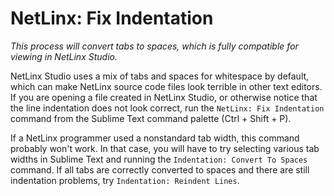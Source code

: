 NetLinx: Fix Indentation
========================
*This process will convert tabs to spaces, which is fully compatible for viewing
in NetLinx Studio.*

NetLinx Studio uses a mix of tabs and spaces for whitespace by default, which
can make NetLinx source code files look terrible in other text editors. If you
are opening a file created in NetLinx Studio, or otherwise notice that the line
indentation does not look correct, run the `NetLinx: Fix Indentation` command
from the Sublime Text command palette (Ctrl + Shift + P).

If a NetLinx programmer used a nonstandard tab width, this command probably
won't work. In that case, you will have to try selecting various tab widths in
Sublime Text and running the `Indentation: Convert To Spaces` command. If all
tabs are correctly converted to spaces and there are still indentation problems,
try `Indentation: Reindent Lines`.
